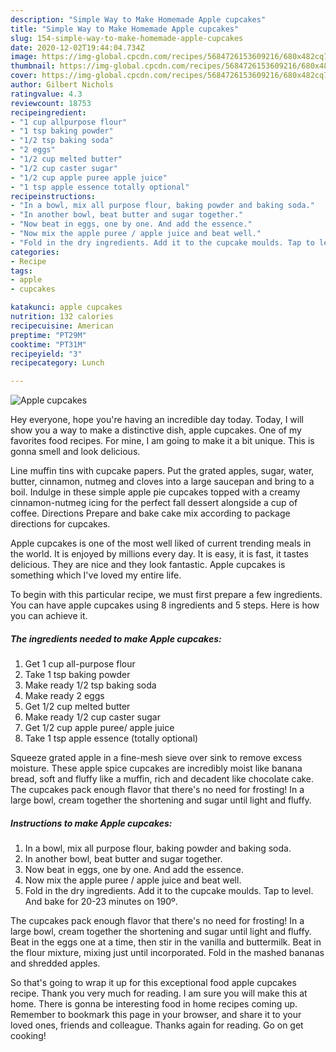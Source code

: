 ```yaml
---
description: "Simple Way to Make Homemade Apple cupcakes"
title: "Simple Way to Make Homemade Apple cupcakes"
slug: 154-simple-way-to-make-homemade-apple-cupcakes
date: 2020-12-02T19:44:04.734Z
image: https://img-global.cpcdn.com/recipes/5684726153609216/680x482cq70/apple-cupcakes-recipe-main-photo.jpg
thumbnail: https://img-global.cpcdn.com/recipes/5684726153609216/680x482cq70/apple-cupcakes-recipe-main-photo.jpg
cover: https://img-global.cpcdn.com/recipes/5684726153609216/680x482cq70/apple-cupcakes-recipe-main-photo.jpg
author: Gilbert Nichols
ratingvalue: 4.3
reviewcount: 18753
recipeingredient:
- "1 cup allpurpose flour"
- "1 tsp baking powder"
- "1/2 tsp baking soda"
- "2 eggs"
- "1/2 cup melted butter"
- "1/2 cup caster sugar"
- "1/2 cup apple puree apple juice"
- "1 tsp apple essence totally optional"
recipeinstructions:
- "In a bowl, mix all purpose flour, baking powder and baking soda."
- "In another bowl, beat butter and sugar together."
- "Now beat in eggs, one by one. And add the essence."
- "Now mix the apple puree / apple juice and beat well."
- "Fold in the dry ingredients. Add it to the cupcake moulds. Tap to level. And bake for 20-23 minutes on 190º."
categories:
- Recipe
tags:
- apple
- cupcakes

katakunci: apple cupcakes 
nutrition: 132 calories
recipecuisine: American
preptime: "PT29M"
cooktime: "PT31M"
recipeyield: "3"
recipecategory: Lunch

---
```



![Apple cupcakes](https://img-global.cpcdn.com/recipes/5684726153609216/680x482cq70/apple-cupcakes-recipe-main-photo.jpg)

Hey everyone, hope you're having an incredible day today. Today, I will show you a way to make a distinctive dish, apple cupcakes. One of my favorites food recipes. For mine, I am going to make it a bit unique. This is gonna smell and look delicious.

Line muffin tins with cupcake papers. Put the grated apples, sugar, water, butter, cinnamon, nutmeg and cloves into a large saucepan and bring to a boil. Indulge in these simple apple pie cupcakes topped with a creamy cinnamon-nutmeg icing for the perfect fall dessert alongside a cup of coffee. Directions Prepare and bake cake mix according to package directions for cupcakes.

Apple cupcakes is one of the most well liked of current trending meals in the world. It is enjoyed by millions every day. It is easy, it is fast, it tastes delicious. They are nice and they look fantastic. Apple cupcakes is something which I've loved my entire life.


To begin with this particular recipe, we must first prepare a few ingredients. You can have apple cupcakes using 8 ingredients and 5 steps. Here is how you can achieve it.

<!--inarticleads1-->

##### The ingredients needed to make Apple cupcakes:

1. Get 1 cup all-purpose flour
1. Take 1 tsp baking powder
1. Make ready 1/2 tsp baking soda
1. Make ready 2 eggs
1. Get 1/2 cup melted butter
1. Make ready 1/2 cup caster sugar
1. Get 1/2 cup apple puree/ apple juice
1. Take 1 tsp apple essence (totally optional)


Squeeze grated apple in a fine-mesh sieve over sink to remove excess moisture. These apple spice cupcakes are incredibly moist like banana bread, soft and fluffy like a muffin, rich and decadent like chocolate cake. The cupcakes pack enough flavor that there&#39;s no need for frosting! In a large bowl, cream together the shortening and sugar until light and fluffy. 

<!--inarticleads2-->

##### Instructions to make Apple cupcakes:

1. In a bowl, mix all purpose flour, baking powder and baking soda.
1. In another bowl, beat butter and sugar together.
1. Now beat in eggs, one by one. And add the essence.
1. Now mix the apple puree / apple juice and beat well.
1. Fold in the dry ingredients. Add it to the cupcake moulds. Tap to level. And bake for 20-23 minutes on 190º.


The cupcakes pack enough flavor that there&#39;s no need for frosting! In a large bowl, cream together the shortening and sugar until light and fluffy. Beat in the eggs one at a time, then stir in the vanilla and buttermilk. Beat in the flour mixture, mixing just until incorporated. Fold in the mashed bananas and shredded apples. 

So that's going to wrap it up for this exceptional food apple cupcakes recipe. Thank you very much for reading. I am sure you will make this at home. There is gonna be interesting food in home recipes coming up. Remember to bookmark this page in your browser, and share it to your loved ones, friends and colleague. Thanks again for reading. Go on get cooking!

